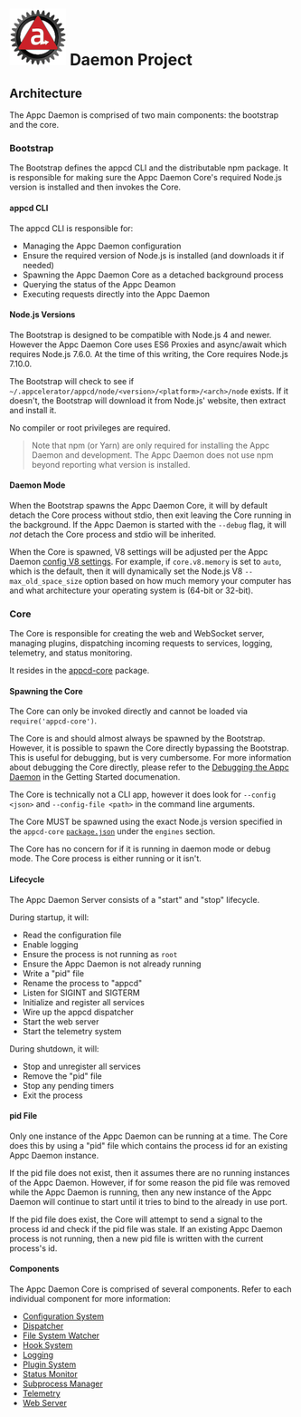 # ![Appc Daemon logo](../images/appc-daemon.png) Daemon Project

## Architecture

The Appc Daemon is comprised of two main components: the bootstrap and the core.

### Bootstrap

The Bootstrap defines the appcd CLI and the distributable npm package. It is responsible for
making sure the Appc Daemon Core's required Node.js version is installed and then invokes the Core.

#### appcd CLI

The appcd CLI is responsible for:

 * Managing the Appc Daemon configuration
 * Ensure the required version of Node.js is installed (and downloads it if needed)
 * Spawning the Appc Daemon Core as a detached background process
 * Querying the status of the Appc Deamon
 * Executing requests directly into the Appc Daemon

#### Node.js Versions

The Bootstrap is designed to be compatible with Node.js 4 and newer. However the Appc Daemon Core
uses ES6 Proxies and async/await which requires Node.js 7.6.0. At the time of this writing, the Core
requires Node.js 7.10.0.

The Bootstrap will check to see if `~/.appcelerator/appcd/node/<version>/<platform>/<arch>/node`
exists. If it doesn't, the Bootstrap will download it from Node.js' website, then extract and
install it.

No compiler or root privileges are required.

> Note that npm (or Yarn) are only required for installing the Appc Daemon and development. The Appc
> Daemon does not use npm beyond reporting what version is installed.

#### Daemon Mode

When the Bootstrap spawns the Appc Daemon Core, it will by default detach the Core process without
stdio, then exit leaving the Core running in the background. If the Appc Daemon is started with the
`--debug` flag, it will _not_ detach the Core process and stdio will be inherited.

When the Core is spawned, V8 settings will be adjusted per the Appc Daemon
[config V8 settings](Configuration#V8). For example, if `core.v8.memory` is set to `auto`, which is
the default, then it will dynamically set the Node.js V8 `--max_old_space_size` option based on how
much memory your computer has and what architecture your operating system is (64-bit or 32-bit).

### Core

The Core is responsible for creating the web and WebSocket server, managing plugins, dispatching
incoming requests to services, logging, telemetry, and status monitoring.

It resides in the [appcd-core](../../packages/appcd-core) package.

#### Spawning the Core

The Core can only be invoked directly and cannot be loaded via `require('appcd-core')`.

The Core is and should almost always be spawned by the Bootstrap. However, it is possible to spawn
the Core directly bypassing the Bootstrap. This is useful for debugging, but is very cumbersome. For
more information about debugging the Core directly, please refer to the
[Debugging the Appc Daemon](Getting-Started.md#debugging-the-appc-daemon) in the Getting Started
documenation.

The Core is technically not a CLI app, however it does look for `--config <json>` and
`--config-file <path>` in the command line arguments.

The Core MUST be spawned using the exact Node.js version specified in the `appcd-core`
[`package.json`](../../packages/appcd-core/package.json) under the `engines` section.

The Core has no concern for if it is running in daemon mode or debug mode. The Core process is
either running or it isn't.

#### Lifecycle

The Appc Daemon Server consists of a "start" and "stop" lifecycle.

During startup, it will:

* Read the configuration file
* Enable logging
* Ensure the process is not running as `root`
* Ensure the Appc Daemon is not already running
* Write a "pid" file
* Rename the process to "appcd"
* Listen for SIGINT and SIGTERM
* Initialize and register all services
* Wire up the appcd dispatcher
* Start the web server
* Start the telemetry system

During shutdown, it will:

* Stop and unregister all services
* Remove the "pid" file
* Stop any pending timers
* Exit the process

#### pid File

Only one instance of the Appc Daemon can be running at a time. The Core does this by using a "pid"
file which contains the process id for an existing Appc Daemon instance.

If the pid file does not exist, then it assumes there are no running instances of the Appc Daemon.
However, if for some reason the pid file was removed while the Appc Daemon is running, then any new
instance of the Appc Daemon will continue to start until it tries to bind to the already in use
port.

If the pid file does exist, the Core will attempt to send a signal to the process id and check if
the pid file was stale. If an existing Appc Daemon process is not running, then a new pid file is
written with the current process's id.

#### Components

The Appc Daemon Core is comprised of several components. Refer to each individual component for more
information:

* [Configuration System](Components/Configuration-System.md)
* [Dispatcher](Components/Dispatcher.md)
* [File System Watcher](Components/File-System-Watcher.md)
* [Hook System](Components/Hook-System.md)
* [Logging](Components/Logging.md)
* [Plugin System](Components/Plugin-System.md)
* [Status Monitor](Components/Status-Monitor.md)
* [Subprocess Manager](Components/Subprocess-Manager.md)
* [Telemetry](Components/Telemetry.md)
* [Web Server](Components/Web-Server.md)
